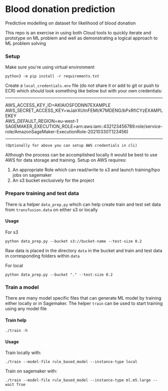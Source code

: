 # Blood donation prediction
Predictive modelling on dataset for likelihood of blood donation

This repo is an exercise in using both Cloud tools to quickly iterate and prototype on ML problem and well as demonstrating a logical approach to ML problem solving

### Setup 
Make sure you're using virtual environment

```shell
python3 -m pip install -r requirements.txt
```

Create a ```local_credentials.env``` file (do not share it or add to git or push to ECR) which should look something like below but with your own credentials:

---
AWS_ACCESS_KEY_ID=AKIAIOSFODNN7EXAMPLE  
AWS_SECRET_ACCESS_KEY=wJalrXUtnFEMI/K7MDENG/bPxRfiCYzEXAMPLEKEY  
AWS_DEFAULT_REGION=eu-west-1  
SAGEMAKER_EXECUTION_ROLE=arn:aws:iam::432123456789:role/service-role/AmazonSageMaker-ExecutionRole-20210330T123456)

---
    
    (Optionally for above you can setup AWS credentials in cli)

Although the process can be accomplished locally it would be best to use AWS for data storage and training.
Setup on AWS requires:
1. An appropriate Role which can read/write to s3 and launch training/hpo jobs on sagemaker
2. An s3 bucket exclusively for the project


### Prepare training and test data
There is a helper ```data_prep.py``` which can help create train and test set data from ```transfusion.data``` on either s3 or locally

#### Usage
For s3
``` shell
python data_prep.py --bucket s3://bucket-name --test-size 0.2
```

Raw data is placed in the directory ```data``` in the bucket and train and test data in corresponding folders within ```data```


For local

```shell
python data_prep.py --bucket "." --test-size 0.2
```



### Train a model
There are many model specific files that can generate ML model by training either locally or in Sagemaker. The helper ```train``` can be used to start training using any model file

#### Train help 
```shell
./train -h
```

#### Usage
Train locally with:
```shell
./train --model-file rule_based_model --instance-type local
```

Train on sagemaker with:
```shell
./train --model-file rule_based_model --instance-type ml.m5.large --wait True
```

